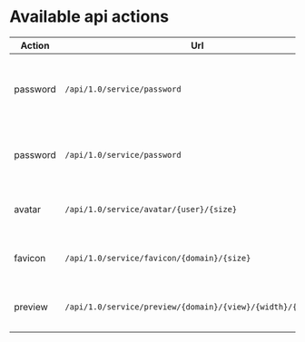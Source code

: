 # Available api actions
| Action | Url | Method | Description |
| --- | --- | --- | --- |
| password | `/api/1.0/service/password` | GET | Generates a password with the users default settings |
| password | `/api/1.0/service/password` | POST | Generates a password with the given settings |
| avatar   | `/api/1.0/service/avatar/{user}/{size}` | GET | Returns the avatar image for a user |
| favicon  | `/api/1.0/service/favicon/{domain}/{size}` | GET | Returns a favicon image for a domain |
| preview  | `/api/1.0/service/preview/{domain}/{view}/{width}/{height}` | GET | Returns a preview image for a domain |